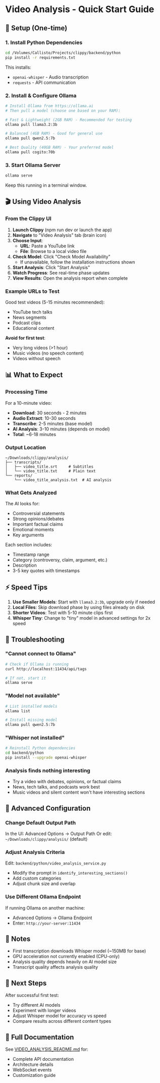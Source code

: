 # Video Analysis - Quick Start Guide

## 🚀 Setup (One-time)

### 1. Install Python Dependencies

```bash
cd /Volumes/Callisto/Projects/clippy/backend/python
pip install -r requirements.txt
```

This installs:
- `openai-whisper` - Audio transcription
- `requests` - API communication

### 2. Install & Configure Ollama

```bash
# Install Ollama from https://ollama.ai
# Then pull a model (choose one based on your RAM):

# Fast & Lightweight (2GB RAM) - Recommended for testing
ollama pull llama3.2:3b

# Balanced (4GB RAM) - Good for general use
ollama pull qwen2.5:7b

# Best Quality (40GB RAM) - Your preferred model
ollama pull cogito:70b
```

### 3. Start Ollama Server

```bash
ollama serve
```

Keep this running in a terminal window.

## 🎬 Using Video Analysis

### From the Clippy UI

1. **Launch Clippy** (npm run dev or launch the app)
2. **Navigate** to "Video Analysis" tab (brain icon)
3. **Choose Input**:
   - **URL**: Paste a YouTube link
   - **File**: Browse to a local video file
4. **Check Model**: Click "Check Model Availability"
   - If unavailable, follow the installation instructions shown
5. **Start Analysis**: Click "Start Analysis"
6. **Watch Progress**: See real-time phase updates
7. **View Results**: Open the analysis report when complete

### Example URLs to Test

Good test videos (5-15 minutes recommended):
- YouTube tech talks
- News segments
- Podcast clips
- Educational content

**Avoid for first test**:
- Very long videos (>1 hour)
- Music videos (no speech content)
- Videos without speech

## 📊 What to Expect

### Processing Time

For a 10-minute video:
- **Download**: 30 seconds - 2 minutes
- **Audio Extract**: 10-30 seconds
- **Transcribe**: 2-5 minutes (base model)
- **AI Analysis**: 3-10 minutes (depends on model)
- **Total**: ~6-18 minutes

### Output Location

```
~/Downloads/clippy/analysis/
├── transcripts/
│   ├── video_title.srt     # Subtitles
│   └── video_title.txt     # Plain text
└── reports/
    └── video_title_analysis.txt  # AI analysis
```

### What Gets Analyzed

The AI looks for:
- Controversial statements
- Strong opinions/debates
- Important factual claims
- Emotional moments
- Key arguments

Each section includes:
- Timestamp range
- Category (controversy, claim, argument, etc.)
- Description
- 3-5 key quotes with timestamps

## ⚡ Speed Tips

1. **Use Smaller Models**: Start with `llama3.2:3b`, upgrade only if needed
2. **Local Files**: Skip download phase by using files already on disk
3. **Shorter Videos**: Test with 5-10 minute clips first
4. **Whisper Tiny**: Change to "tiny" model in advanced settings for 2x speed

## 🐛 Troubleshooting

### "Cannot connect to Ollama"
```bash
# Check if Ollama is running
curl http://localhost:11434/api/tags

# If not, start it
ollama serve
```

### "Model not available"
```bash
# List installed models
ollama list

# Install missing model
ollama pull qwen2.5:7b
```

### "Whisper not installed"
```bash
# Reinstall Python dependencies
cd backend/python
pip install --upgrade openai-whisper
```

### Analysis finds nothing interesting
- Try a video with debates, opinions, or factual claims
- News, tech talks, and podcasts work best
- Music videos and silent content won't have interesting sections

## 🔧 Advanced Configuration

### Change Default Output Path

In the UI: Advanced Options → Output Path
Or edit: `~/Downloads/clippy/analysis/` (default)

### Adjust Analysis Criteria

Edit: `backend/python/video_analysis_service.py`
- Modify the prompt in `identify_interesting_sections()`
- Add custom categories
- Adjust chunk size and overlap

### Use Different Ollama Endpoint

If running Ollama on another machine:
- Advanced Options → Ollama Endpoint
- Enter: `http://your-server:11434`

## 📝 Notes

- First transcription downloads Whisper model (~150MB for base)
- GPU acceleration not currently enabled (CPU-only)
- Analysis quality depends heavily on AI model size
- Transcript quality affects analysis quality

## 🎯 Next Steps

After successful first test:
- Try different AI models
- Experiment with longer videos
- Adjust Whisper model for accuracy vs speed
- Compare results across different content types

## 📖 Full Documentation

See [VIDEO_ANALYSIS_README.md](VIDEO_ANALYSIS_README.md) for:
- Complete API documentation
- Architecture details
- WebSocket events
- Customization guide
